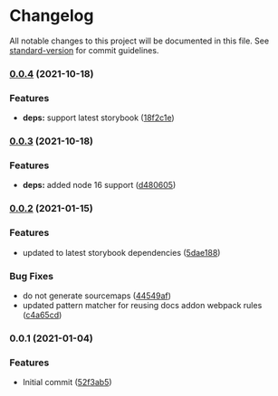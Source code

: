 # Changelog

All notable changes to this project will be documented in this file. See [standard-version](https://github.com/conventional-changelog/standard-version) for commit guidelines.

### [0.0.4](https://github.com/AubreyHewes/storybook-addon-docs-graymatter/compare/v0.0.3...v0.0.4) (2021-10-18)


### Features

* **deps:** support latest storybook ([18f2c1e](https://github.com/AubreyHewes/storybook-addon-docs-graymatter/commit/18f2c1e062d833bc6e2afa910143d589d3fa4761))

### [0.0.3](https://github.com/AubreyHewes/storybook-addon-docs-graymatter/compare/v0.0.2...v0.0.3) (2021-10-18)


### Features

* **deps:** added node 16 support ([d480605](https://github.com/AubreyHewes/storybook-addon-docs-graymatter/commit/d480605ca5ce51e39fb72e7e1bf79fd7061817fb))

### [0.0.2](https://github.com/AubreyHewes/storybook-addon-docs-graymatter/compare/v0.0.1...v0.0.2) (2021-01-15)


### Features

* updated to latest storybook dependencies ([5dae188](https://github.com/AubreyHewes/storybook-addon-docs-graymatter/commit/5dae1889374534e0ad80e32043cc31e7431459c2))


### Bug Fixes

* do not generate sourcemaps ([44549af](https://github.com/AubreyHewes/storybook-addon-docs-graymatter/commit/44549af8c682f3e80dadb07688c0e796e09d077f))
* updated pattern matcher for reusing docs addon webpack rules ([c4a65cd](https://github.com/AubreyHewes/storybook-addon-docs-graymatter/commit/c4a65cdf571d7e1dc6391d91c83486070d3017ff))

### 0.0.1 (2021-01-04)


### Features

* Initial commit ([52f3ab5](https://github.com/AubreyHewes/storybook-addon-docs-graymatter/commit/52f3ab5495e3d09211dcf3b7c7ab3dc44aaef7d4))
